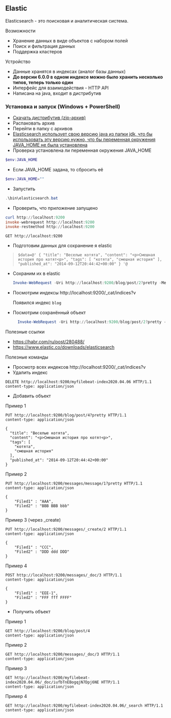 ## Elastic
Elasticsearch - это поисковая и аналитическая система.

Возможности
* Хранение данных в виде объектов с набором полей
* Поиск и фильтрация данных
* Поддержка кластеров

Устройство
* Данные хранятся в индексах (аналог базы данных)
* **До версии 6.0.0 в одном индексе можно было хранить несколько типов, теперь только один**
* Интерфейс для взаимодействия - HTTP API
* Написана на java, входит в дистрибутив

### **Установка и запуск** (Windows + PowerShell)
* [Скачать дистрибутив (zip-архив)](https://www.elastic.co/guide/en/elasticsearch/reference/current/zip-windows.html)
* Распаковать архив
* Перейти в папку с архивов
* [Elasticsearch использует свою версию java из папки jdk, что бы использовать эту  версию нужно, что бы переменная окружения JAVA_HOME не была установлена](https://www.elastic.co/guide/en/elasticsearch/reference/current/setup.html#jvm-version)
* Проверка установлена ли переменная окружения JAVA_HOME
```powershell
$env:JAVA_HOME
```
* Если JAVA_HOME задана, то сбросить её
```powershell
$env:JAVA_HOME=""
```
* Запустить
```powershell
.\bin\elasticsearch.bat
```
* Проверить, что приложение запущено
```powershell
curl http://localhost:9200
invoke-webrequest http://localhost:9200
invoke-restmethod http://localhost:9200
```

```http
GET http://localhost:9200
```


* Подготовим данных для сохранение я elastic

>`$data=@'
{
  "title": "Веселые котята",
  "content": "<p>Смешная история про котят<p>",
  "tags": [
    "котята",
    "смешная история"
  ],
  "published_at": "2014-09-12T20:44:42+00:00"
}
'@`

* Сохраним их в elastic
    ```powershell    
    Invoke-WebRequest -Uri http://localhost:9200/blog/post/2?pretty -Method 'Put' -Body $data -ContentType "application/json"
    ```
* Посмотрим индексы http://localhost:9200/_cat/indices?v

  Появился индекс `blog`
  
* Посмотрим сохранённый объект
  ```powershell
    Invoke-WebRequest -Uri http://localhost:9200/blog/post/2?pretty -Method 'Get' -ContentType "application/json"
  ```

Полезные ссылки
* https://habr.com/ru/post/280488/
* https://www.elastic.co/downloads/elasticsearch


Полезные команды
* Просмотр всех индексов http://localhost:9200/_cat/indices?v
* Удалить индекс
```http
DELETE http://localhost:9200/myfilebeat-index2020.04.06 HTTP/1.1
content-type: application/json
```
* Добавить объект

Пример 1
```http
PUT http://localhost:9200/blog/post/4?pretty HTTP/1.1
content-type: application/json

{
  "title": "Веселые котята",
  "content": "<p>Смешная история про котят<p>",
  "tags": [
    "котята",
    "смешная история"
  ],
  "published_at": "2014-09-12T20:44:42+00:00"
}
```

Пример 2
```http
PUT http://localhost:9200/messages/message/1?pretty HTTP/1.1
content-type: application/json

{
    "Filed1" : "AAA",
    "Filed2" : "BBB BBB bbb"
}
```

Пример 3 (через _create)
```http
PUT http://localhost:9200/messages/_create/2 HTTP/1.1
content-type: application/json

{
    "Filed1" : "CCC",
    "Filed2" : "DDD ddd DDD"
}
```

Пример 4
```http
POST http://localhost:9200/messages/_doc/3 HTTP/1.1
content-type: application/json

{
    "Filed1" : "EEE-1",
    "Filed2" : "FFF fff FFFF"
}
```

* Получить объект

Пример 1
```http
GET http://localhost:9200/blog/post/4
content-type: application/json
```

Пример 2
```http
GET http://localhost:9200/messages/_doc/3 HTTP/1.1
content-type: application/json
```

Пример 3
```http
GET http://localhost:9200/myfilebeat-index2020.04.06/_doc/iufbTnEBogqjN7Dpj6NE HTTP/1.1
content-type: application/json
```

Пример 4
```http
GET http://localhost:9200/myfilebeat-index2020.04.06/_search HTTP/1.1
content-type: application/json
```
